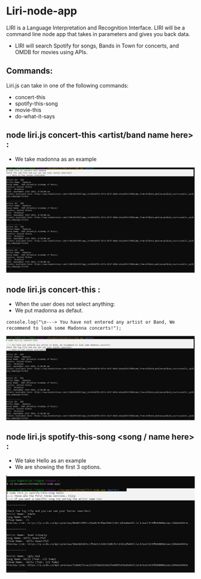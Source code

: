 # Liri-node-app
LIRI is a Language Interpretation and Recognition Interface. LIRI will be a command line node app that takes in parameters and gives you back data.
- LIRI will search Spotify for songs, Bands in Town for concerts, and OMDB for movies using APIs.

## Commands: 
  
Liri.js can take in one of the following commands:

- concert-this
- spotify-this-song
- movie-this
- do-what-it-says

## node liri.js concert-this <artist/band name here> : 

- We take madonna as an example

![image](https://github.com/LIZETHVERA/liri-node-app/blob/master/images/concert.JPG)


## node liri.js concert-this <no band or artist> : 
  - When the user does not select anything: 
  - We put madonna as defaut. 

```
console.log("\n---> You have not entered any artist or Band, We recommend to look some Madonna concerts!");
``` 

![image](https://github.com/LIZETHVERA/liri-node-app/blob/master/images/concertNo.JPG)

## node liri.js spotify-this-song <song / name here> :

- We take Hello as an example
- We are showing the first 3 options. 

![image](https://github.com/LIZETHVERA/liri-node-app/blob/master/images/spotifySong.JPG)
